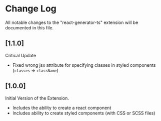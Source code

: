 # Change Log

All notable changes to the "react-generator-ts" extension will be documented in this file.

## [1.1.0]

Critical Update

- Fixed wrong jsx attribute for specifying classes in styled components (`classes` => `className`)

## [1.0.0]

Initial Version of the Extension.

- Includes the ability to create a react component
- Includes ability to create styled components (with CSS or SCSS files)

